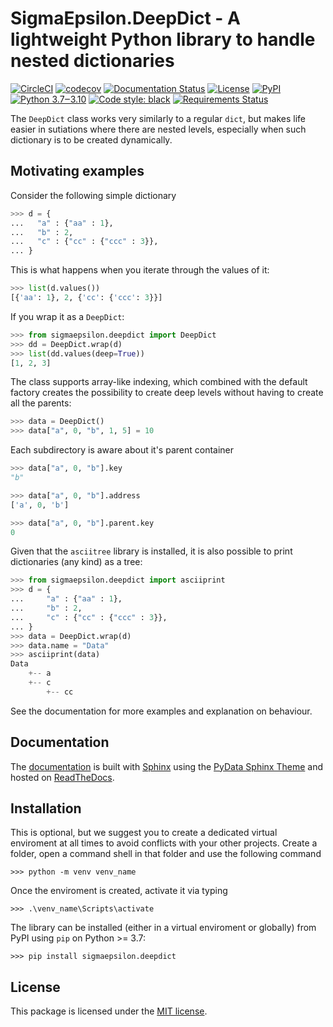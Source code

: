 # **SigmaEpsilon.DeepDict** - A lightweight Python library to handle nested dictionaries

[![CircleCI](https://dl.circleci.com/status-badge/img/gh/sigma-epsilon/sigmaepsilon.deepdict/tree/main.svg?style=shield)](https://dl.circleci.com/status-badge/redirect/gh/sigma-epsilon/sigmaepsilon.deepdict/tree/main)
[![codecov](https://codecov.io/gh/sigma-epsilon/sigmaepsilon.deepdict/graph/badge.svg?token=7JKJ3HHSX3)](https://codecov.io/gh/sigma-epsilon/sigmaepsilon.deepdict)
[![Documentation Status](https://readthedocs.org/projects/sigmaepsilondeepdict/badge/?version=latest)](https://sigmaepsilondeepdict.readthedocs.io/en/latest/?badge=latest)
[![License](https://img.shields.io/badge/License-MIT-yellow.svg)](https://opensource.org/licenses/MIT)
[![PyPI](https://badge.fury.io/py/sigmaepsilon.deepdict.svg)](https://pypi.org/project/sigmaepsilon.deepdict)
[![Python 3.7‒3.10](https://img.shields.io/badge/python-3.7%E2%80%923.10-blue)](https://www.python.org)
[![Code style: black](https://img.shields.io/badge/code%20style-black-000000.svg)](https://github.com/psf/black)
[![Requirements Status](https://dependency-dash.repo-helper.uk/github/sigma-epsilon/sigmaepsilon.deepdict/badge.svg)](https://dependency-dash.repo-helper.uk/github/sigma-epsilon/sigmaepsilon.deepdict)

The `DeepDict` class works very similarly to a regular `dict`, but makes life easier in sutiations where there are nested levels, especially when such dictionary is to be created dynamically.

## Motivating examples

Consider the following simple dictionary

```python
>>> d = {
...   "a" : {"aa" : 1},
...   "b" : 2,
...   "c" : {"cc" : {"ccc" : 3}}, 
... }
```

This is what happens when you iterate through the values of it:

```python
>>> list(d.values())
[{'aa': 1}, 2, {'cc': {'ccc': 3}}]
```

If you wrap it as a `DeepDict`:

```python
>>> from sigmaepsilon.deepdict import DeepDict
>>> dd = DeepDict.wrap(d)
>>> list(dd.values(deep=True))
[1, 2, 3]
```

The class supports array-like indexing, which combined with the default factory creates the possibility to create deep levels without having to create all the parents:

```python
>>> data = DeepDict()
>>> data["a", 0, "b", 1, 5] = 10
```

Each subdirectory is aware about it's parent container

```python
>>> data["a", 0, "b"].key
"b"
```

```python
>>> data["a", 0, "b"].address
['a', 0, 'b']
```

```python
>>> data["a", 0, "b"].parent.key
0
```

Given that the `asciitree` library is installed, it is also possible to print dictionaries (any kind) as a tree:

```python
>>> from sigmaepsilon.deepdict import asciiprint
>>> d = {
...     "a" : {"aa" : 1},
...     "b" : 2,
...     "c" : {"cc" : {"ccc" : 3}},
... }
>>> data = DeepDict.wrap(d)
>>> data.name = "Data"
>>> asciiprint(data)
Data
    +-- a
    +-- c
        +-- cc
```

See the documentation for more examples and explanation on behaviour.

## **Documentation**

The [documentation](https://sigmaepsilondeepdict.readthedocs.io/en/latest/) is built with [Sphinx](https://www.sphinx-doc.org/en/master/) using the [PyData Sphinx Theme](https://pydata-sphinx-theme.readthedocs.io/en/stable/index.html) and hosted on [ReadTheDocs](https://readthedocs.org/).

## **Installation**

This is optional, but we suggest you to create a dedicated virtual enviroment at all times to avoid conflicts with your other projects. Create a folder, open a command shell in that folder and use the following command

```console
>>> python -m venv venv_name
```

Once the enviroment is created, activate it via typing

```console
>>> .\venv_name\Scripts\activate
```

The library can be installed (either in a virtual enviroment or globally) from PyPI using `pip` on Python >= 3.7:

```console
>>> pip install sigmaepsilon.deepdict
```

## **License**

This package is licensed under the [MIT license](LICENSE.txt).

